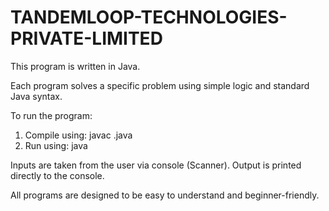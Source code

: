 # TANDEMLOOP-TECHNOLOGIES-PRIVATE-LIMITED
This program is written in Java.

Each program solves a specific problem using simple logic and standard Java syntax.

To run the program:
1. Compile using: javac <filename>.java
2. Run using:     java <ClassName>

Inputs are taken from the user via console (Scanner).
Output is printed directly to the console.

All programs are designed to be easy to understand and beginner-friendly.

